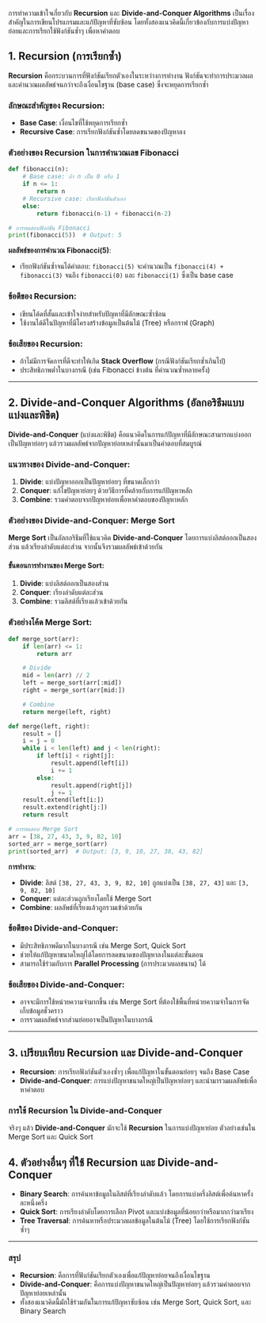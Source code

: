 การทำความเข้าใจเกี่ยวกับ **Recursion** และ **Divide-and-Conquer Algorithms** เป็นเรื่องสำคัญในการเขียนโปรแกรมและแก้ปัญหาที่ซับซ้อน โดยทั้งสองแนวคิดนี้เกี่ยวข้องกับการแบ่งปัญหาย่อยและการเรียกใช้ฟังก์ชันซ้ำๆ เพื่อหาคำตอบ

## 1. **Recursion (การเรียกซ้ำ)**
**Recursion** คือกระบวนการที่ฟังก์ชันเรียกตัวเองในระหว่างการทำงาน ฟังก์ชันจะทำการประมวลผลและคำนวณผลลัพธ์จนกว่าจะถึงเงื่อนไขฐาน (base case) ซึ่งจะหยุดการเรียกซ้ำ

### ลักษณะสำคัญของ Recursion:
- **Base Case**: เงื่อนไขที่ใช้หยุดการเรียกซ้ำ
- **Recursive Case**: การเรียกฟังก์ชันซ้ำโดยลดขนาดของปัญหาลง

### ตัวอย่างของ Recursion ในการคำนวณเลข Fibonacci
```python
def fibonacci(n):
    # Base case: ถ้า n เป็น 0 หรือ 1
    if n <= 1:
        return n
    # Recursive case: เรียกฟังก์ชันตัวเอง
    else:
        return fibonacci(n-1) + fibonacci(n-2)

# การทดสอบฟังก์ชัน Fibonacci
print(fibonacci(5))  # Output: 5
```

**ผลลัพธ์ของการคำนวณ Fibonacci(5)**:
- เรียกฟังก์ชันซ้ำจนได้คำตอบ: `fibonacci(5)` จะคำนวณเป็น `fibonacci(4) + fibonacci(3)` จนถึง `fibonacci(0)` และ `fibonacci(1)` ซึ่งเป็น base case

### ข้อดีของ Recursion:
- เขียนโค้ดที่สั้นและเข้าใจง่ายสำหรับปัญหาที่มีลักษณะซ้ำซ้อน
- ใช้งานได้ดีในปัญหาที่มีโครงสร้างข้อมูลเป็นต้นไม้ (Tree) หรือกราฟ (Graph)

### ข้อเสียของ Recursion:
- ถ้าไม่มีการจัดการที่ดีจะทำให้เกิด **Stack Overflow** (กรณีฟังก์ชันเรียกซ้ำเกินไป)
- ประสิทธิภาพต่ำในบางกรณี (เช่น Fibonacci ข้างต้น ที่คำนวณซ้ำหลายครั้ง)

---

## 2. **Divide-and-Conquer Algorithms (อัลกอริธึมแบบแบ่งและพิชิต)**
**Divide-and-Conquer** (แบ่งและพิชิต) คือแนวคิดในการแก้ปัญหาที่มีลักษณะสามารถแบ่งออกเป็นปัญหาย่อยๆ แล้วรวมผลลัพธ์จากปัญหาย่อยเหล่านั้นมาเป็นคำตอบที่สมบูรณ์

### แนวทางของ Divide-and-Conquer:
1. **Divide**: แบ่งปัญหาออกเป็นปัญหาย่อยๆ ที่ขนาดเล็กกว่า
2. **Conquer**: แก้ไขปัญหาย่อยๆ ด้วยวิธีการที่คล้ายกับการแก้ปัญหาหลัก
3. **Combine**: รวมคำตอบจากปัญหาย่อยเพื่อหาคำตอบของปัญหาหลัก

### ตัวอย่างของ Divide-and-Conquer: Merge Sort
**Merge Sort** เป็นอัลกอริธึมที่ใช้แนวคิด **Divide-and-Conquer** โดยการแบ่งลิสต์ออกเป็นสองส่วน แล้วเรียงลำดับแต่ละส่วน จากนั้นจึงรวมผลลัพธ์เข้าด้วยกัน

#### ขั้นตอนการทำงานของ Merge Sort:
1. **Divide**: แบ่งลิสต์ออกเป็นสองส่วน
2. **Conquer**: เรียงลำดับแต่ละส่วน
3. **Combine**: รวมลิสต์ที่เรียงแล้วเข้าด้วยกัน

### ตัวอย่างโค้ด Merge Sort:
```python
def merge_sort(arr):
    if len(arr) <= 1:
        return arr

    # Divide
    mid = len(arr) // 2
    left = merge_sort(arr[:mid])
    right = merge_sort(arr[mid:])

    # Combine
    return merge(left, right)

def merge(left, right):
    result = []
    i = j = 0
    while i < len(left) and j < len(right):
        if left[i] < right[j]:
            result.append(left[i])
            i += 1
        else:
            result.append(right[j])
            j += 1
    result.extend(left[i:])
    result.extend(right[j:])
    return result

# การทดสอบ Merge Sort
arr = [38, 27, 43, 3, 9, 82, 10]
sorted_arr = merge_sort(arr)
print(sorted_arr)  # Output: [3, 9, 10, 27, 38, 43, 82]
```

**การทำงาน**:
- **Divide**: ลิสต์ `[38, 27, 43, 3, 9, 82, 10]` ถูกแบ่งเป็น `[38, 27, 43]` และ `[3, 9, 82, 10]`
- **Conquer**: แต่ละส่วนถูกเรียงโดยใช้ Merge Sort
- **Combine**: ผลลัพธ์ที่เรียงแล้วถูกรวมเข้าด้วยกัน

### ข้อดีของ Divide-and-Conquer:
- มีประสิทธิภาพดีมากในบางกรณี เช่น Merge Sort, Quick Sort
- ช่วยให้แก้ปัญหาขนาดใหญ่ได้โดยการลดขนาดของปัญหาลงในแต่ละขั้นตอน
- สามารถใช้ร่วมกับการ **Parallel Processing** (การประมวลผลขนาน) ได้

### ข้อเสียของ Divide-and-Conquer:
- อาจจะมีการใช้หน่วยความจำมากขึ้น เช่น Merge Sort ที่ต้องใช้พื้นที่หน่วยความจำในการจัดเก็บข้อมูลชั่วคราว
- การรวมผลลัพธ์จากส่วนย่อยอาจเป็นปัญหาในบางกรณี

---

## 3. **เปรียบเทียบ Recursion และ Divide-and-Conquer**
- **Recursion**: การเรียกฟังก์ชันตัวเองซ้ำๆ เพื่อแก้ปัญหาในขั้นตอนย่อยๆ จนถึง Base Case
- **Divide-and-Conquer**: การแบ่งปัญหาขนาดใหญ่เป็นปัญหาย่อยๆ และนำมารวมผลลัพธ์เพื่อหาคำตอบ

### การใช้ Recursion ใน Divide-and-Conquer
จริงๆ แล้ว **Divide-and-Conquer** มักจะใช้ **Recursion** ในการแบ่งปัญหาย่อย ตัวอย่างเช่นใน Merge Sort และ Quick Sort

## 4. **ตัวอย่างอื่นๆ ที่ใช้ Recursion และ Divide-and-Conquer**
- **Binary Search**: การค้นหาข้อมูลในลิสต์ที่เรียงลำดับแล้ว โดยการแบ่งครึ่งลิสต์เพื่อค้นหาครั้งละหนึ่งครึ่ง
- **Quick Sort**: การเรียงลำดับโดยการเลือก Pivot และแบ่งข้อมูลที่น้อยกว่าหรือมากกว่ามาเรียง
- **Tree Traversal**: การค้นหาหรือประมวลผลข้อมูลในต้นไม้ (Tree) โดยใช้การเรียกฟังก์ชันซ้ำๆ

---

### สรุป
- **Recursion**: คือการที่ฟังก์ชันเรียกตัวเองเพื่อแก้ปัญหาย่อยจนถึงเงื่อนไขฐาน
- **Divide-and-Conquer**: คือการแบ่งปัญหาขนาดใหญ่เป็นปัญหาย่อยๆ แล้วรวมคำตอบจากปัญหาย่อยเหล่านั้น
- ทั้งสองแนวคิดนี้มักใช้ร่วมกันในการแก้ปัญหาซับซ้อน เช่น Merge Sort, Quick Sort, และ Binary Search